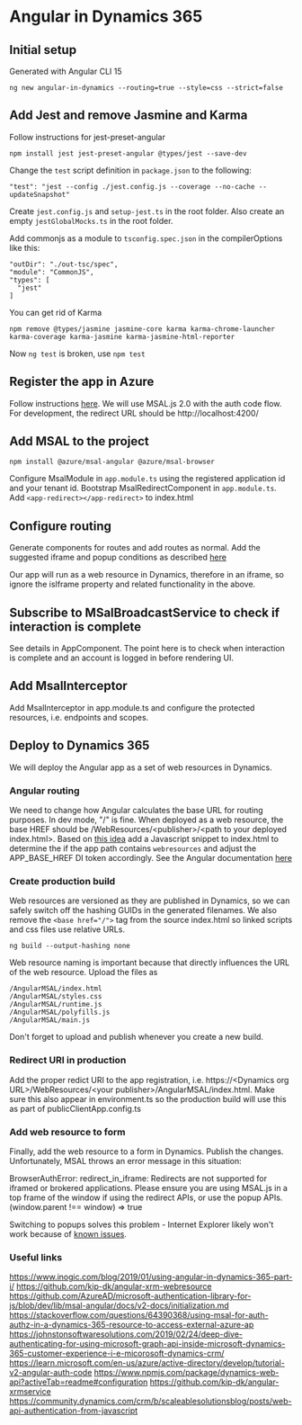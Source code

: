 # Angular in Dynamics 365

## Initial setup

Generated with Angular CLI 15

    ng new angular-in-dynamics --routing=true --style=css --strict=false

## Add Jest and remove Jasmine and Karma

Follow instructions for jest-preset-angular 

    npm install jest jest-preset-angular @types/jest --save-dev

Change the `test` script definition in `package.json` to the following:

    "test": "jest --config ./jest.config.js --coverage --no-cache --updateSnapshot"

Create `jest.config.js` and `setup-jest.ts` in the root folder. Also create an empty `jestGlobalMocks.ts` in the root folder.

Add commonjs as a module to `tsconfig.spec.json` in the compilerOptions like this:

    "outDir": "./out-tsc/spec",
    "module": "CommonJS",
    "types": [
      "jest"
    ]

You can get rid of Karma

    npm remove @types/jasmine jasmine-core karma karma-chrome-launcher karma-coverage karma-jasmine karma-jasmine-html-reporter

Now `ng test` is broken, use `npm test`

## Register the app in Azure

Follow instructions [here](https://learn.microsoft.com/en-us/azure/active-directory/develop/scenario-spa-app-registration). We will use MSAL.js 2.0 with the auth code flow. For development, the redirect URL should be http://localhost:4200/

## Add MSAL to the project

    npm install @azure/msal-angular @azure/msal-browser

Configure MsalModule in `app.module.ts` using the registered application id and your tenant id. Bootstrap MsalRedirectComponent in `app.module.ts`. Add `<app-redirect></app-redirect>` to index.html

## Configure routing

Generate components for routes and add routes as normal. Add the suggested iframe and popup conditions as described [here](https://learn.microsoft.com/en-us/azure/active-directory/develop/tutorial-v2-angular-auth-code#configure-the-application)

Our app will run as a web resource in Dynamics, therefore in an iframe, so ignore the isIframe property and related functionality in the above.

## Subscribe to MSalBroadcastService to check if interaction is complete

See details in AppComponent. The point here is to check when interaction is complete and an account is logged in before rendering UI.

## Add MsalInterceptor

Add MsalInterceptor in app.module.ts and configure the protected resources, i.e. endpoints and scopes.

## Deploy to Dynamics 365

We will deploy the Angular app as a set of web resources in Dynamics.

### Angular routing

We need to change how Angular calculates the base URL for routing purposes. In dev mode, "/" is fine. When deployed as a web resource, the base HREF should be /WebResources/&lt;publisher>/&lt;path to your deployed index.html>.
Based on [this idea](https://github.com/kip-dk/angular-xrm-webresource#new-2019-08-23-using-angular-routes-in-applications-deployed-to-dynamics-365) add a Javascript snippet to index.html to determine the if the app path contains `webresources` and adjust the APP_BASE_HREF DI token accordingly. See the Angular documentation [here](https://angular.io/api/common/APP_BASE_HREF)

### Create production build

Web resources are versioned as they are published in Dynamics, so we can safely switch off the hashing GUIDs in the generated filenames.
We also remove the `<base href="/">` tag from the source index.html so linked scripts and css files use relative URLs.

    ng build --output-hashing none

Web resource naming is important because that directly influences the URL of the web resource. Upload the files as

    /AngularMSAL/index.html
    /AngularMSAL/styles.css
    /AngularMSAL/runtime.js
    /AngularMSAL/polyfills.js
    /AngularMSAL/main.js

Don't forget to upload and publish whenever you create a new build.

### Redirect URI in production

Add the proper redict URI to the app registration, i.e. https://&lt;Dynamics org URL>/WebResources/&lt;your publisher>/AngularMSAL/index.html. Make sure this also appear in environment.ts so the production build will use this as part of publicClientApp.config.ts

### Add web resource to form

Finally, add the web resource to a form in Dynamics. Publish the changes.
Unfortunately, MSAL throws an error message in this situation:

BrowserAuthError: redirect_in_iframe: Redirects are not supported for iframed or brokered applications. Please ensure you are using MSAL.js in a top frame of the window if using the redirect APIs, or use the popup APIs. (window.parent !== window) => true

Switching to popups solves this problem - Internet Explorer likely won't work because of [known issues](https://github.com/AzureAD/microsoft-authentication-library-for-js/blob/dev/lib/msal-browser/docs/internet-explorer.md).

### Useful links

https://www.inogic.com/blog/2019/01/using-angular-in-dynamics-365-part-i/
https://github.com/kip-dk/angular-xrm-webresource
https://github.com/AzureAD/microsoft-authentication-library-for-js/blob/dev/lib/msal-angular/docs/v2-docs/initialization.md
https://stackoverflow.com/questions/64390368/using-msal-for-auth-authz-in-a-dynamics-365-resource-to-access-external-azure-ap
https://johnstonsoftwaresolutions.com/2019/02/24/deep-dive-authenticating-for-using-microsoft-graph-api-inside-microsoft-dynamics-365-customer-experience-i-e-micorosoft-dynamics-crm/
https://learn.microsoft.com/en-us/azure/active-directory/develop/tutorial-v2-angular-auth-code
https://www.npmjs.com/package/dynamics-web-api?activeTab=readme#configuration
https://github.com/kip-dk/angular-xrmservice
https://community.dynamics.com/crm/b/scaleablesolutionsblog/posts/web-api-authentication-from-javascript
